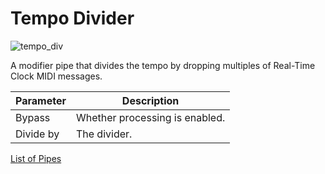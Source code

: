 # Tempo Divider

![tempo_div](https://blokas.io/images/midihub/pipes/tempo_div.svg)

A modifier pipe that divides the tempo by dropping multiples of Real-Time Clock MIDI messages.

| Parameter              | Description                                                  |
| ---------------------- | ------------------------------------------------------------ |
| Bypass                 | Whether processing is enabled.                               |
| Divide by              | The divider.                                                 |

<span class="blokas-web-hide">

[List of Pipes](quick-links.md#the-list-of-pipes)

</span>